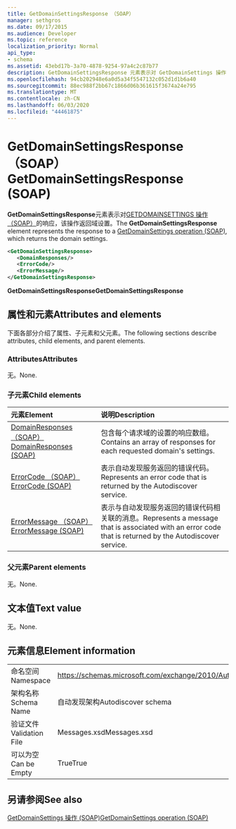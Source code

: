 ```yaml
---
title: GetDomainSettingsResponse （SOAP）
manager: sethgros
ms.date: 09/17/2015
ms.audience: Developer
ms.topic: reference
localization_priority: Normal
api_type:
- schema
ms.assetid: 43ebd17b-3a70-4878-9254-97a4c2c87b77
description: GetDomainSettingsResponse 元素表示对 GetDomainSettings 操作（SOAP）的响应，该操作返回域设置。
ms.openlocfilehash: 94cb202948e6a0d5a34f5547132c052d1d1b6a40
ms.sourcegitcommit: 88ec988f2bb67c1866d06b361615f3674a24e795
ms.translationtype: MT
ms.contentlocale: zh-CN
ms.lasthandoff: 06/03/2020
ms.locfileid: "44461875"
---
```

# <a name="getdomainsettingsresponse-soap"></a><span data-ttu-id="56eb1-103">GetDomainSettingsResponse （SOAP）</span><span class="sxs-lookup"><span data-stu-id="56eb1-103">GetDomainSettingsResponse (SOAP)</span></span>

<span data-ttu-id="56eb1-104">**GetDomainSettingsResponse**元素表示对[GETDOMAINSETTINGS 操作（SOAP）](getdomainsettings-operation-soap.md)的响应，该操作返回域设置。</span><span class="sxs-lookup"><span data-stu-id="56eb1-104">The **GetDomainSettingsResponse** element represents the response to a [GetDomainSettings operation (SOAP)](getdomainsettings-operation-soap.md), which returns the domain settings.</span></span>
  
```XML
<GetDomainSettingsResponse>
   <DomainResponses/>
   <ErrorCode/>
   <ErrorMessage/>
</GetDomainSettingsResponse>
```

 <span data-ttu-id="56eb1-105">**GetDomainSettingsResponse**</span><span class="sxs-lookup"><span data-stu-id="56eb1-105">**GetDomainSettingsResponse**</span></span>
## <a name="attributes-and-elements"></a><span data-ttu-id="56eb1-106">属性和元素</span><span class="sxs-lookup"><span data-stu-id="56eb1-106">Attributes and elements</span></span>

<span data-ttu-id="56eb1-107">下面各部分介绍了属性、子元素和父元素。</span><span class="sxs-lookup"><span data-stu-id="56eb1-107">The following sections describe attributes, child elements, and parent elements.</span></span>
  
### <a name="attributes"></a><span data-ttu-id="56eb1-108">Attributes</span><span class="sxs-lookup"><span data-stu-id="56eb1-108">Attributes</span></span>

<span data-ttu-id="56eb1-109">无。</span><span class="sxs-lookup"><span data-stu-id="56eb1-109">None.</span></span>
  
### <a name="child-elements"></a><span data-ttu-id="56eb1-110">子元素</span><span class="sxs-lookup"><span data-stu-id="56eb1-110">Child elements</span></span>

|<span data-ttu-id="56eb1-111">**元素**</span><span class="sxs-lookup"><span data-stu-id="56eb1-111">**Element**</span></span>|<span data-ttu-id="56eb1-112">**说明**</span><span class="sxs-lookup"><span data-stu-id="56eb1-112">**Description**</span></span>|
|:-----|:-----|
|[<span data-ttu-id="56eb1-113">DomainResponses （SOAP）</span><span class="sxs-lookup"><span data-stu-id="56eb1-113">DomainResponses (SOAP)</span></span>](domainresponses-soap.md) <br/> |<span data-ttu-id="56eb1-114">包含每个请求域的设置的响应数组。</span><span class="sxs-lookup"><span data-stu-id="56eb1-114">Contains an array of responses for each requested domain's settings.</span></span>  <br/> |
|[<span data-ttu-id="56eb1-115">ErrorCode （SOAP）</span><span class="sxs-lookup"><span data-stu-id="56eb1-115">ErrorCode (SOAP)</span></span>](errorcode-soap.md) <br/> |<span data-ttu-id="56eb1-116">表示自动发现服务返回的错误代码。</span><span class="sxs-lookup"><span data-stu-id="56eb1-116">Represents an error code that is returned by the Autodiscover service.</span></span>  <br/> |
|[<span data-ttu-id="56eb1-117">ErrorMessage （SOAP）</span><span class="sxs-lookup"><span data-stu-id="56eb1-117">ErrorMessage (SOAP)</span></span>](errormessage-soap.md) <br/> |<span data-ttu-id="56eb1-118">表示与自动发现服务返回的错误代码相关联的消息。</span><span class="sxs-lookup"><span data-stu-id="56eb1-118">Represents a message that is associated with an error code that is returned by the Autodiscover service.</span></span>  <br/> |
   
### <a name="parent-elements"></a><span data-ttu-id="56eb1-119">父元素</span><span class="sxs-lookup"><span data-stu-id="56eb1-119">Parent elements</span></span>

<span data-ttu-id="56eb1-120">无。</span><span class="sxs-lookup"><span data-stu-id="56eb1-120">None.</span></span>
  
## <a name="text-value"></a><span data-ttu-id="56eb1-121">文本值</span><span class="sxs-lookup"><span data-stu-id="56eb1-121">Text value</span></span>

<span data-ttu-id="56eb1-122">无。</span><span class="sxs-lookup"><span data-stu-id="56eb1-122">None.</span></span>
  
## <a name="element-information"></a><span data-ttu-id="56eb1-123">元素信息</span><span class="sxs-lookup"><span data-stu-id="56eb1-123">Element information</span></span>

|||
|:-----|:-----|
|<span data-ttu-id="56eb1-124">命名空间</span><span class="sxs-lookup"><span data-stu-id="56eb1-124">Namespace</span></span>  <br/> |https://schemas.microsoft.com/exchange/2010/Autodiscover  <br/> |
|<span data-ttu-id="56eb1-125">架构名称</span><span class="sxs-lookup"><span data-stu-id="56eb1-125">Schema Name</span></span>  <br/> |<span data-ttu-id="56eb1-126">自动发现架构</span><span class="sxs-lookup"><span data-stu-id="56eb1-126">Autodiscover schema</span></span>  <br/> |
|<span data-ttu-id="56eb1-127">验证文件</span><span class="sxs-lookup"><span data-stu-id="56eb1-127">Validation File</span></span>  <br/> |<span data-ttu-id="56eb1-128">Messages.xsd</span><span class="sxs-lookup"><span data-stu-id="56eb1-128">Messages.xsd</span></span>  <br/> |
|<span data-ttu-id="56eb1-129">可以为空</span><span class="sxs-lookup"><span data-stu-id="56eb1-129">Can be Empty</span></span>  <br/> |<span data-ttu-id="56eb1-130">True</span><span class="sxs-lookup"><span data-stu-id="56eb1-130">True</span></span>  <br/> |
   
## <a name="see-also"></a><span data-ttu-id="56eb1-131">另请参阅</span><span class="sxs-lookup"><span data-stu-id="56eb1-131">See also</span></span>



[<span data-ttu-id="56eb1-132">GetDomainSettings 操作 (SOAP)</span><span class="sxs-lookup"><span data-stu-id="56eb1-132">GetDomainSettings operation (SOAP)</span></span>](getdomainsettings-operation-soap.md)

